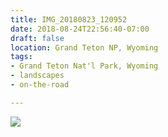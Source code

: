 ```yaml
---
title: IMG_20180823_120952
date: 2018-08-24T22:56:40-07:00
draft: false
location: Grand Teton NP, Wyoming
tags:
- Grand Teton Nat'l Park, Wyoming
- landscapes
- on-the-road

---
```

![](https://d17enza3bfujl8.cloudfront.net/IMG_20180823_120952.jpg)
